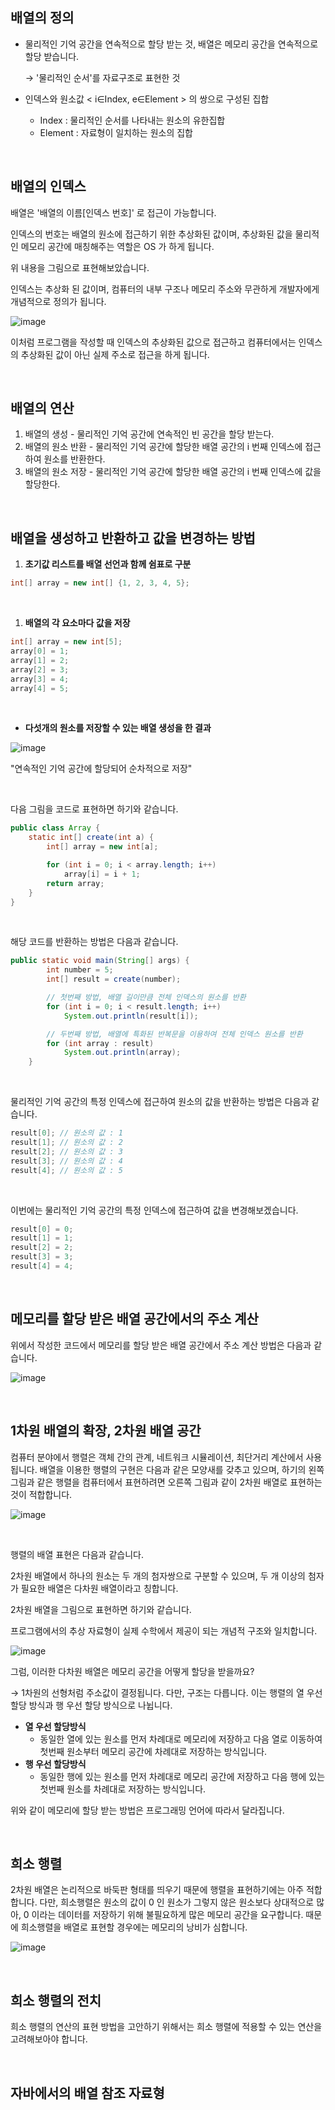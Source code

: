 ## 배열의 정의

- 물리적인 기억 공간을 연속적으로 할당 받는 것, 배열은 메모리 공간을 연속적으로 할당 받습니다.

    → '물리적인 순서'를 자료구조로 표현한 것

- 인덱스와 원소값 < i∈Index, e∈Element > 의 쌍으로 구성된 집합
    - Index : 물리적인 순서를 나타내는 원소의 유한집합
    - Element : 자료형이 일치하는 원소의 집합

<br>


## 배열의 인덱스

배열은 '배열의 이름[인덱스 번호]' 로 접근이 가능합니다.

인덱스의 번호는 배열의 원소에 접근하기 위한 추상화된 값이며, 추상화된 값을 물리적인 메모리 공간에 매칭해주는 역할은 OS 가 하게 됩니다.

위 내용을 그림으로 표현해보았습니다.

인덱스는 추상화 된 값이며, 컴퓨터의 내부 구조나 메모리 주소와 무관하게 개발자에게 개념적으로 정의가 됩니다.

![image](https://user-images.githubusercontent.com/67486916/122217813-be936f80-cee8-11eb-9712-3bf12cede61d.png)

이처럼 프로그램을 작성할 때 인덱스의 추상화된 값으로 접근하고 컴퓨터에서는 인덱스의 추상화된 값이 아닌 실제 주소로 접근을 하게 됩니다.

<br>

## 배열의 연산

1. 배열의 생성 - 물리적인 기억 공간에 연속적인 빈 공간을 할당 받는다. 
2. 배열의 원소 반환 - 물리적인 기억 공간에 할당한 배열 공간의 i 번째 인덱스에 접근하여 원소를 반환한다.
3. 배열의 원소 저장 - 물리적인 기억 공간에 할당한 배열 공간의 i 번째 인덱스에 값을 할당한다.

<br>

## 배열을 생성하고 반환하고 값을 변경하는 방법

1. **초기값 리스트를 배열 선언과 함께 쉼표로 구분**

```java
int[] array = new int[] {1, 2, 3, 4, 5};
```

<br>

1. **배열의 각 요소마다 값을 저장**

```java
int[] array = new int[5];
array[0] = 1;
array[1] = 2;
array[2] = 3;
array[3] = 4;
array[4] = 5;
```

<br>

- **다섯개의 원소를 저장할 수 있는 배열 생성을 한 결과**


![image](https://user-images.githubusercontent.com/67486916/122211710-fea32400-cee1-11eb-9d7e-e9c199900490.png)


"연속적인 기억 공간에 할당되어 순차적으로 저장"

<br>

다음 그림을 코드로 표현하면 하기와 같습니다.

```java
public class Array {
    static int[] create(int a) {
        int[] array = new int[a];

        for (int i = 0; i < array.length; i++)
            array[i] = i + 1;
        return array;
    }
}
```

<br>

해당 코드를 반환하는 방법은 다음과 같습니다.

```java
public static void main(String[] args) {
        int number = 5;
        int[] result = create(number);

        // 첫번째 방법, 배열 길이만큼 전체 인덱스의 원소를 반환
        for (int i = 0; i < result.length; i++)
            System.out.println(result[i]);

        // 두번째 방법, 배열에 특화된 반복문을 이용하여 전체 인덱스 원소를 반환
        for (int array : result)
            System.out.println(array);
    }
```

<br>

물리적인 기억 공간의 특정 인덱스에 접근하여 원소의 값을 반환하는 방법은 다음과 같습니다.

```java
result[0]; // 원소의 값 : 1
result[1]; // 원소의 값 : 2
result[2]; // 원소의 값 : 3
result[3]; // 원소의 값 : 4
result[4]; // 원소의 값 : 5
```

<br>

이번에는 물리적인 기억 공간의 특정 인덱스에 접근하여 값을 변경해보겠습니다.

```java
result[0] = 0;
result[1] = 1;
result[2] = 2;
result[3] = 3;
result[4] = 4;
```

<br>

## 메모리를 할당 받은 배열 공간에서의 주소 계산

위에서 작성한 코드에서 메모리를 할당 받은 배열 공간에서 주소 계산 방법은 다음과 같습니다.

![image](https://user-images.githubusercontent.com/67486916/122211494-c3a0f080-cee1-11eb-8af7-15b9cee95e0b.png)

<br>

## 1차원 배열의 확장, 2차원 배열 공간

컴퓨터 분야에서 행렬은 객체 간의 관계, 네트워크 시뮬레이션, 최단거리 계산에서 사용됩니다. 배열을 이용한 행렬의 구현은 다음과 같은 모양새를 갖추고 있으며, 하기의 왼쪽 그림과 같은 행렬을 컴퓨터에서 표현하려면 오른쪽 그림과 같이 2차원 배열로 표현하는 것이 적합합니다.

![image](https://user-images.githubusercontent.com/67486916/122211349-96ecd900-cee1-11eb-9b3c-1710354bb5be.png)

<br>

행렬의 배열 표현은 다음과 같습니다.

2차원 배열에서 하나의 원소는 두 개의 첨자쌍으로 구분할 수 있으며, 두 개 이상의 첨자가 필요한 배열은 다차원 배열이라고 칭합니다.

2차원 배열을 그림으로 표현하면 하기와 같습니다.

프로그램에서의 추상 자료형이 실제 수학에서 제공이 되는 개념적 구조와 일치합니다.

![image](https://user-images.githubusercontent.com/67486916/122211391-a409c800-cee1-11eb-9d61-eb0eff661471.png)


그럼, 이러한 다차원 배열은 메모리 공간을 어떻게 할당을 받을까요?

→ 1차원의 선형처럼 주소값이 결정됩니다. 다만, 구조는 다릅니다. 이는 행렬의 열 우선 할당 방식과 행 우선 할당 방식으로 나뉩니다.

- **열 우선 할당방식**
    - 동일한 열에 있는 원소를 먼저 차례대로 메모리에 저장하고 다음 열로 이동하여 첫번째 원소부터 메모리 공간에 차례대로 저장하는 방식입니다.
- **행 우선 할당방식**
    - 동일한 행에 있는 원소를 먼저 차례대로 메모리 공간에 저장하고 다음 행에 있는 첫번째 원소를 차례대로 저장하는 방식입니다.

위와 같이 메모리에 할당 받는 방법은 프로그래밍 언어에 따라서 달라집니다.

<br>

## 희소 행렬

2차원 배열은 논리적으로 바둑판 형태를 띄우기 때문에 행렬을 표현하기에는 아주 적합합니다. 다만, 희소행렬은 원소의 값이 0 인 원소가 그렇지 않은 원소보다 상대적으로 많아, 0 이라는 데이터를 저장하기 위해 불필요하게 많은 메모리 공간을 요구합니다. 때문에 희소행렬을 배열로 표현할 경우에는 메모리의 낭비가 심합니다. 

![image](https://user-images.githubusercontent.com/67486916/122211662-f0ed9e80-cee1-11eb-880f-262b266c939e.png)

<br>

## 희소 행렬의 전치

희소 행렬의 연산의 표현 방법을 고안하기 위해서는 희소 행렬에 적용할 수 있는 연산을 고려해보아야 합니다. 

<br>

## 자바에서의 배열 참조 자료형
